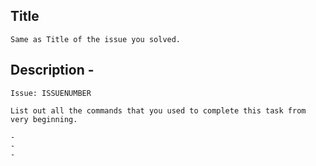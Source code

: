 ## Title
    Same as Title of the issue you solved. 

## Description - 

    Issue: ISSUENUMBER

    List out all the commands that you used to complete this task from very beginning.

    -
    -
    -

